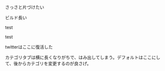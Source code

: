 <!-- memo-id: 019a37e1-86ed-743e-bd46-a8280e3fbecf, timestamp: 2025-10-31T01:28:38.381Z, category: "random", template: "{{content}}" -->
さっさと片づけたい

<!-- memo-id: 019a37fd-17d7-76bd-b8bd-fe24c9b4aa9a, timestamp: 2025-10-31T01:58:44.951Z, category: "random", template: "{{content}}" -->
ビルド長い

<!-- memo-id: 019a3885-5d7a-77c3-b791-bce68b67ead1, timestamp: 2025-10-31T04:27:35.674Z, category: "random", template: "{{content}}" -->
test

<!-- memo-id: 019a388a-4a2e-7318-80ec-75f6069062fb, timestamp: 2025-10-31T04:32:58.414Z, category: "random", template: "{{content}}" -->
test
<!-- memo-id: 019a33f6-13a6-777e-ba1d-1015ebfbb1e3, timestamp: 2025-10-30T07:12:36.262Z, category: "random", template: "{{content}}" -->
twitterはここに復活した

<!-- memo-id: 019a3405-5c93-7346-9e1a-f27e073188a5, timestamp: 2025-10-30T07:29:17.971Z, category: "random", template: "{{content}}" -->
カテゴリタブは横に長くなりがちで、はみ出してしまう。デフォルトはここにして、後からカテゴリを変更するのが良さげ。
